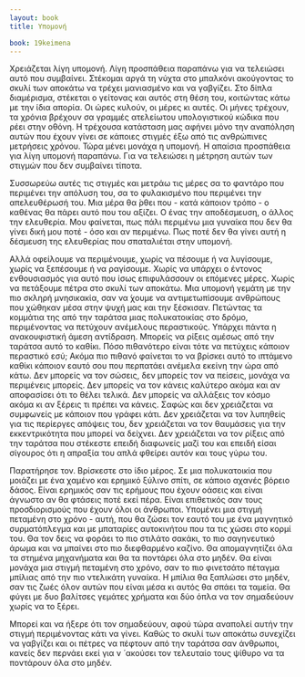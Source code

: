 ```yaml
---
layout: book
title: Υπομονή

book: 19keimena
---
```

Χρειάζεται λίγη υπομονή. Λίγη προσπάθεια παραπάνω για να τελειώσει αυτό που συμβαίνει. Στέκομαι αργά τη νύχτα στο μπαλκόνι ακούγοντας το σκυλί των αποκάτω να τρέχει μανιασμένο και να γαβγίζει. Στο δίπλα διαμέρισμα, στέκεται ο γείτονας και αυτός στη θέση του, κοιτώντας κάτω με την ίδια απορία. Οι ώρες κυλούν, οι μέρες κι αυτές. Οι μήνες τρέχουν, τα χρόνια βρέχουν σα γραμμές ατελείωτου υπολογιστικού κώδικα που ρέει στην οθόνη. Η τρέχουσα κατάσταση μας αφήνει μόνο την αναπόληση αυτών που έχουν γίνει σε κάποιες στιγμές έξω από τις ανθρώπινες μετρήσεις χρόνου. Τώρα μένει μονάχα η υπομονή. Η απαίσια προσπάθεια για λίγη υπομονή παραπάνω. Για να τελειώσει η μέτρηση αυτών των στιγμών που δεν συμβαίνει τίποτα.

Συσσωρεύω αυτές τις στιγμές και μετράω τις μέρες σα το φαντάρο που περιμένει την απόλυση του, σα το φυλακισμένο που περιμένει την απελευθέρωσή του. Μια μέρα θα ́ρθει που - κατά κάποιον τρόπο - ο καθένας θα πάρει αυτό που του αξίζει. Ο ένας την αποδέσμευση, ο άλλος την ελευθερία. Μου φαίνεται, πως πάλι περιμένω μια γυναίκα που δεν θα γίνει δική μου ποτέ - όσο και αν περιμένω. Πως ποτέ δεν θα γίνει αυτή η δέσμευση της ελευθερίας που σπαταλιέται στην υπομονή.

Αλλά οφείλουμε να περιμένουμε, χωρίς να πέσουμε ή να λυγίσουμε, χωρίς να ξεπέσουμε ή να ραγίσουμε. Χωρίς να υπάρχει ο έντονος ενθουσιασμός για αυτό που ίσως επιφυλάσσουν οι επόμενες μέρες. Χωρίς να πετάξουμε πέτρα στο σκυλί των αποκάτω. Μια υπομονή γεμάτη με την πιο σκληρή μνησικακία, σαν να ́χουμε να αντιμετωπίσουμε ανθρώπους που χώθηκαν μέσα στην ψυχή μας και την ξέσκισαν. Πετώντας τα κομμάτια της από την ταράτσα μιας πολυκατοικίας στο δρόμο, περιμένοντας να πετύχουν ανέμελους περαστικούς. Υπάρχει πάντα η ανακουφιστική άμεση αντίδραση. Μπορείς να ρίξεις αμέσως από την ταράτσα αυτό το καθίκι. Πόσο πιθανότερο είναι τότε να πετύχεις κάποιον περαστικό εσύ; Ακόμα πιο πιθανό φαίνεται το να βρίσκει αυτό το ιπτάμενο καθίκι κάποιον εαυτό σου που περπατάει ανέμελα εκείνη την ώρα από κάτω. Δεν μπορείς να τον σώσεις, δεν μπορείς τον να πείσεις, μονάχα να περιμένεις μπορείς. Δεν μπορείς να τον κάνεις καλύτερο ακόμα και αν αποφασίσει ότι το θέλει τελικά. Δεν μπορείς να αλλάξεις τον κόσμο ακόμα κι αν ξέρεις τι πρέπει να κάνεις. Σαφώς και δεν χρειάζεται να συμφωνείς με κάποιον που γράφει κάτι. Δεν χρειάζεται να τον λυπηθείς για τις περίεργες απόψεις του, δεν χρειάζεται να τον θαυμάσεις για την εκκεντρικότητα που μπορεί να δείχνει. Δεν χρειάζεται να τον ρίξεις από την ταράτσα που στέκεστε επειδή διαφωνείς μαζί του και επειδή είσαι σίγουρος ότι η απραξία του απλά φθείρει αυτόν και τους γύρω του.

Παρατήρησε τον. Βρίσκεστε στο ίδιο μέρος. Σε μια πολυκατοικία που μοιάζει με ένα χαμένο και ερημικό ξύλινο σπίτι, σε κάποιο αχανές βόρειο δάσος. Είναι ερημικός σαν τις ερήμους που έχουν οάσεις και είναι άγνωστο αν θα φτάσεις ποτέ εκεί πέρα. Είναι επιθετικός σαν τους προσδιορισμούς που έχουν όλοι οι άνθρωποι. Υπομένει μια στιγμή πεταμένη στο χρόνο - αυτή, που θα ζώσει τον εαυτό του με ένα μαγνητικό συρματόπλεγμα και με μπαταρίες αυτοκινήτου που τα τις χώσει στο κορμί του. Θα τον δεις να φοράει το πιο στιλάτο σακάκι, το πιο σαγηνευτικό άρωμα και να μπαίνει στο πιο διεφθαρμένο καζίνο. Θα απομαγνητίζει όλα τα στημένα μηχανήματα και θα τα ποντάρει όλα στο μηδέν. Θα είναι μονάχα μια στιγμή πεταμένη στο χρόνο, σαν το πιο φινετσάτο πέταγμα μπίλιας από την πιο ντελικάτη γυναίκα. Η μπίλια θα ξαπλώσει στο μηδέν, σαν τις ζωές όλον αυτών που είναι μέσα κι αυτός θα σπάει τα ταμεία. Θα φύγει με δυο βαλίτσες γεμάτες χρήματα και δύο όπλα να τον σημαδεύουν χωρίς να το ξέρει.

Μπορεί και να ήξερε ότι τον σημαδεύουν, αφού τώρα αναπολεί αυτήν την στιγμή περιμένοντας κάτι να γίνει. Καθώς το σκυλί των αποκάτω συνεχίζει να γαβγίζει και οι πέτρες να πέφτουν από την ταράτσα σαν άνθρωποι, κανείς δεν περνάει εκεί για ν ́ ακούσει τον τελευταίο τους ψίθυρο να τα ποντάρουν όλα στο μηδέν.
